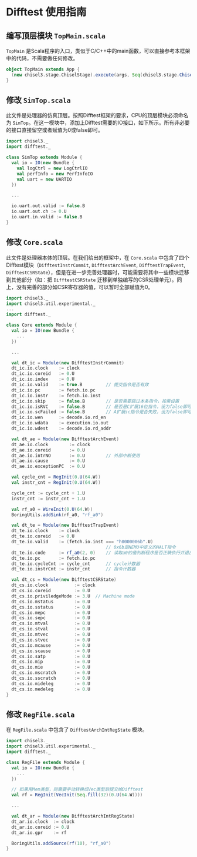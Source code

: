 # Difftest 使用指南

## 编写顶层模块 `TopMain.scala`

`TopMain` 是Scala程序的入口，类似于C/C++中的main函数，可以直接参考本框架中的代码，不需要做任何修改。

```scala
object TopMain extends App {
  (new chisel3.stage.ChiselStage).execute(args, Seq(chisel3.stage.ChiselGeneratorAnnotation(() => new SimTop())))
}
```

## 修改 `SimTop.scala`

此文件是处理器的仿真顶层。按照Difftest框架的要求，CPU的顶层模块必须命名为 `SimTop`。在这一模块中，添加上Difftest需要的IO接口，如下所示。所有非必要的接口直接留空或者赋值为0或false即可。

```scala
import chisel3._
import difftest._

class SimTop extends Module {
  val io = IO(new Bundle {
    val logCtrl = new LogCtrlIO
    val perfInfo = new PerfInfoIO
    val uart = new UARTIO
  })

  ...

  io.uart.out.valid := false.B
  io.uart.out.ch := 0.U
  io.uart.in.valid := false.B
}
```

## 修改 `Core.scala`

此文件是处理器本体的顶层。在我们给出的框架中，在 `Core.scala` 中包含了四个Difftest模块（`DifftestInstrCommit`, `DifftestArchEvent`, `DifftestTrapEvent`, `DifftestCSRState`），但是在进一步完善处理器时，可能需要将其中一些模块迁移到其他部分（如：把 `DifftestCSRState` 迁移到单独编写的CSR处理单元）。同上，没有完善的部分如CSR寄存器的值，可以暂时全部赋值为0。

```scala
import chisel3._
import chisel3.util.experimental._
...
import difftest._

class Core extends Module {
  val io = IO(new Bundle {
    ...
  })

  ...

  val dt_ic = Module(new DifftestInstrCommit)
  dt_ic.io.clock    := clock
  dt_ic.io.coreid   := 0.U
  dt_ic.io.index    := 0.U
  dt_ic.io.valid    := true.B         // 提交指令是否有效
  dt_ic.io.pc       := fetch.io.pc
  dt_ic.io.instr    := fetch.io.inst
  dt_ic.io.skip     := false.B        // 是否需要跳过本条指令，按需设置
  dt_ic.io.isRVC    := false.B        // 是否是C扩展16位指令，设为false即可
  dt_ic.io.scFailed := false.B        // A扩展sc指令是否失败，设为false即可
  dt_ic.io.wen      := decode.io.rd_en
  dt_ic.io.wdata    := execution.io.out
  dt_ic.io.wdest    := decode.io.rd_addr

  val dt_ae = Module(new DifftestArchEvent)
  dt_ae.io.clock        := clock
  dt_ae.io.coreid       := 0.U
  dt_ae.io.intrNO       := 0.U        // 外部中断使用
  dt_ae.io.cause        := 0.U
  dt_ae.io.exceptionPC  := 0.U

  val cycle_cnt = RegInit(0.U(64.W))
  val instr_cnt = RegInit(0.U(64.W))

  cycle_cnt := cycle_cnt + 1.U
  instr_cnt := instr_cnt + 1.U

  val rf_a0 = WireInit(0.U(64.W))
  BoringUtils.addSink(rf_a0, "rf_a0")

  val dt_te = Module(new DifftestTrapEvent)
  dt_te.io.clock    := clock
  dt_te.io.coreid   := 0.U
  dt_te.io.valid    := (fetch.io.inst === "h0000006b".U)
                                      // 0x6b是NEMU中定义的HALT指令
  dt_te.io.code     := rf_a0(2, 0)    // 读取a0的值判断程序是否正确执行并退出
  dt_te.io.pc       := fetch.io.pc
  dt_te.io.cycleCnt := cycle_cnt      // cycle计数器
  dt_te.io.instrCnt := instr_cnt      // 指令计数器

  val dt_cs = Module(new DifftestCSRState)
  dt_cs.io.clock          := clock
  dt_cs.io.coreid         := 0.U
  dt_cs.io.priviledgeMode := 3.U  // Machine mode
  dt_cs.io.mstatus        := 0.U
  dt_cs.io.sstatus        := 0.U
  dt_cs.io.mepc           := 0.U
  dt_cs.io.sepc           := 0.U
  dt_cs.io.mtval          := 0.U
  dt_cs.io.stval          := 0.U
  dt_cs.io.mtvec          := 0.U
  dt_cs.io.stvec          := 0.U
  dt_cs.io.mcause         := 0.U
  dt_cs.io.scause         := 0.U
  dt_cs.io.satp           := 0.U
  dt_cs.io.mip            := 0.U
  dt_cs.io.mie            := 0.U
  dt_cs.io.mscratch       := 0.U
  dt_cs.io.sscratch       := 0.U
  dt_cs.io.mideleg        := 0.U
  dt_cs.io.medeleg        := 0.U
}
```

## 修改 `RegFile.scala`

在 `RegFile.scala` 中包含了 `DifftestArchIntRegState` 模块。

```scala
import chisel3._
import chisel3.util.experimental._
import difftest._

class RegFile extends Module {
  val io = IO(new Bundle {
    ...
  })

  // 如果用Mem类型，则需要手动转换成Vec类型后提交给Difftest
  val rf = RegInit(VecInit(Seq.fill(32)(0.U(64.W))))

  ...

  val dt_ar = Module(new DifftestArchIntRegState)
  dt_ar.io.clock  := clock
  dt_ar.io.coreid := 0.U
  dt_ar.io.gpr    := rf

  BoringUtils.addSource(rf(10), "rf_a0")
}
```